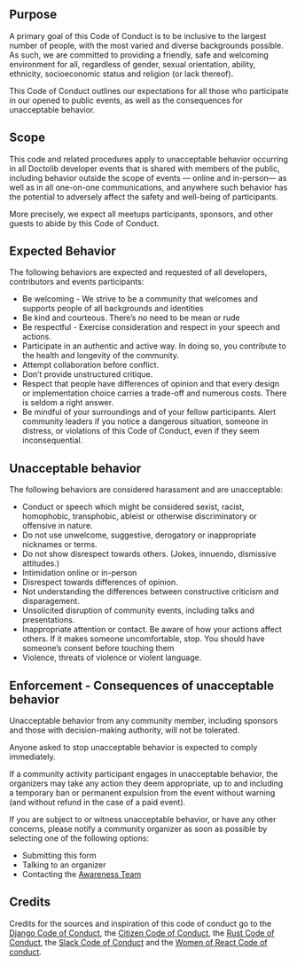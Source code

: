 ## Purpose
A primary goal of this Code of Conduct is to be inclusive to the largest number of people, with the most varied and diverse backgrounds possible. As such, we are committed to providing a friendly, safe and welcoming environment for all, regardless of gender, sexual orientation, ability, ethnicity, socioeconomic status and religion (or lack thereof).

This Code of Conduct outlines our expectations for all those who participate in our opened to public events, as well as the consequences for unacceptable behavior.

## Scope
This code and related procedures apply to unacceptable behavior occurring in all Doctolib developer events that is shared with members of the public, including behavior outside the scope of events — online and in-person— as well as in all one-on-one communications, and anywhere such behavior has the potential to adversely affect the safety and well-being of participants. 

More precisely, we expect all meetups participants, sponsors, and other guests to abide by this Code of Conduct.

## Expected Behavior
The following behaviors are expected and requested of all developers, contributors and events participants:
* Be welcoming - We strive to be a community that welcomes and supports people of all backgrounds and identities
* Be kind and courteous. There’s no need to be mean or rude
* Be respectful - Exercise consideration and respect in your speech and actions.
* Participate in an authentic and active way. In doing so, you contribute to the health and longevity of the community.
* Attempt collaboration before conflict.
* Don’t provide unstructured critique. 
* Respect that people have differences of opinion and that every design or implementation choice carries a trade-off and numerous costs. There is seldom a right answer.
* Be mindful of your surroundings and of your fellow participants. Alert community leaders if you notice a dangerous situation, someone in distress, or violations of this Code of Conduct, even if they seem inconsequential. 


## Unacceptable behavior

The following behaviors are considered harassment and are unacceptable:
* Conduct or speech which might be considered sexist, racist, homophobic, transphobic, ableist or otherwise discriminatory or offensive in nature.
* Do not use unwelcome, suggestive, derogatory or inappropriate nicknames or terms.
* Do not show disrespect towards others. (Jokes, innuendo, dismissive attitudes.)
* Intimidation online or in-person
* Disrespect towards differences of opinion.
* Not understanding the differences between constructive criticism and disparagement.
* Unsolicited  disruption of community events, including talks and presentations.
* Inappropriate attention or contact. Be aware of how your actions affect others. If it makes someone uncomfortable, stop. You should have someone’s consent before touching them
* Violence, threats of violence or violent language.

## Enforcement - Consequences of unacceptable behavior
Unacceptable behavior from any community member, including sponsors and those with decision-making authority, will not be tolerated.

Anyone asked to stop unacceptable behavior is expected to comply immediately.

If a community activity participant engages in unacceptable behavior, the organizers may take any action they deem appropriate, up to and including a temporary ban or permanent expulsion from the event without warning (and without refund in the case of a paid event).

If you are subject to or witness unacceptable behavior, or have any other concerns, please notify a community organizer as soon as possible by selecting one of the following options:
* Submitting this form
* Talking to an organizer
* Contacting the [Awareness Team](https://forms.gle/XRSDLs4aQDeoL6vi9)

## Credits
Credits for the sources and inspiration of this code of conduct go to the [Django Code of Conduct](https://www.djangoproject.com/conduct/), the [Citizen Code of Conduct](http://citizencodeofconduct.org/), the [Rust Code of Conduct](https://www.rust-lang.org/policies/code-of-conduct), the [Slack Code of Conduct](https://api.slack.com/community/code-of-conduct) and the [Women of React Code of conduct](https://womenofreact.com/code-of-conduct/).
